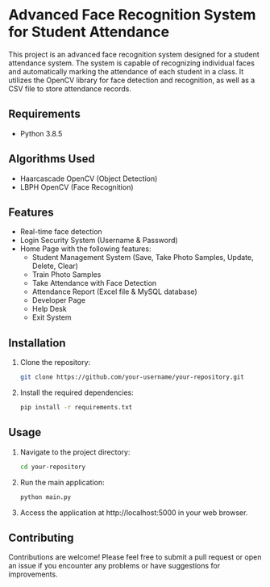 # Advanced Face Recognition System for Student Attendance

This project is an advanced face recognition system designed for a student attendance system. The system is capable of recognizing individual faces and automatically marking the attendance of each student in a class. It utilizes the OpenCV library for face detection and recognition, as well as a CSV file to store attendance records.

## Requirements

- Python 3.8.5

## Algorithms Used

- Haarcascade OpenCV (Object Detection)
- LBPH OpenCV (Face Recognition)

## Features

- Real-time face detection
- Login Security System (Username & Password)
- Home Page with the following features:
  - Student Management System (Save, Take Photo Samples, Update, Delete, Clear)
  - Train Photo Samples
  - Take Attendance with Face Detection
  - Attendance Report (Excel file & MySQL database)
  - Developer Page
  - Help Desk
  - Exit System

## Installation

1. Clone the repository:

    ```bash
    git clone https://github.com/your-username/your-repository.git

2. Install the required dependencies:

    ```bash
    pip install -r requirements.txt

## Usage
1. Navigate to the project directory:

    ```bash
    cd your-repository

2. Run the main application:

    ```bash
    python main.py

3. Access the application at http://localhost:5000 in your web browser.

## Contributing
Contributions are welcome! Please feel free to submit a pull request or open an issue if you encounter any problems or have suggestions for improvements.
